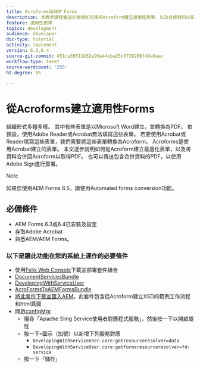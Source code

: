 ```yaml
---
title: Acroforms與AEM Forms
description: 本教學課程會逐步說明如何使用Acroform建立適用性表單，以及合併資料以取得PDF。 接著，即可傳送包含合併資料的PDF，以使用Adobe Sign進行簽署。
feature: 適用性表單
topics: development
audience: developer
doc-type: tutorial
activity: implement
version: 6.3,6.4
source-git-commit: 451ca39511b52e90a44bba25c6739280f49a0aac
workflow-type: tm+mt
source-wordcount: '255'
ht-degree: 0%

---
```



# 從Acroforms建立適用性Forms

組織形式多種多樣。 其中有些表單是以Microsoft Word建立，並轉換為PDF。 依預設，使用Adobe Reader或Acrobat無法填寫這些表單。 若要使用Acrobat或Reader填寫這些表單，我們需要將這些表單轉換為Acroform。 Acroforms是使用Acrobat建立的表單。 本文逐步說明如何從Acroform建立最適化表單，以及將資料合併回Acroform以取得PDF。 也可以傳送包含合併資料的PDF，以使用Adobe Sign進行簽署。

>[!NOTE]
>
>如果您使用AEM Forms 6.5，請使用Automated forms conversion功能。

## 必備條件

* AEM Forms 6.3或6.4已安裝及設定
* 存取Adobe Acrobat
* 熟悉AEM/AEM Forms。

### 以下是讓此功能在您的系統上運作的必要條件

* 使用[Felix Web Console](http://localhost:4502/system/console/bundles)下載並部署套件組合
* [DocumentServicesBundle](/help/forms/assets/common-osgi-bundles/AEMFormsDocumentServices.core-1.0-SNAPSHOT.jar)
* [DevelopingWithServiceUser](/help/forms/assets/common-osgi-bundles/DevelopingWithServiceUser.jar)
* [AcroFormsToAEMFormsBundle](https://forms.enablementadobe.com/content/DemoServerBundles/AcroFormToAEMForm.core-1.0-SNAPSHOT.jar)
* [將此套件下載並匯入AEM](assets/acro-form-aem-form.zip)。此套件包含從Acroform建立XSD的範例工作流程和html頁面
* 開啟[configMgr](http://localhost:4502/system/console/configMgr)
   * 搜尋「Apache Sling Service使用者對應程式服務」，然後按一下以開啟屬性
   * 按一下`+`圖示（加號）以新增下列服務對應
      * `DevelopingWithServiceUser.core:getresourceresolver=data`
      * `DevelopingWithServiceUser.core:getformsresourceresolver=fd-service`
   * 按一下「儲存」
